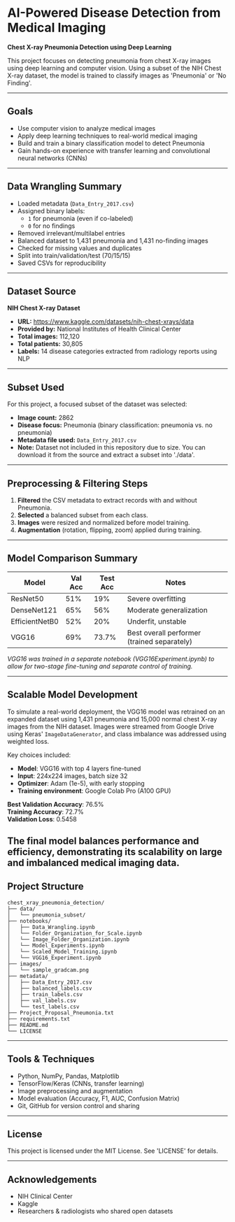 # AI-Powered Disease Detection from Medical Imaging
**Chest X-ray Pneumonia Detection using Deep Learning**

This project focuses on detecting pneumonia from chest X-ray images using deep learning and computer vision. Using a subset of the NIH Chest X-ray dataset, the model is trained to classify images as 'Pneumonia' or 'No Finding'.

---

## Goals

- Use computer vision to analyze medical images
- Apply deep learning techniques to real-world medical imaging
- Build and train a binary classification model to detect Pneumonia
- Gain hands-on experience with transfer learning and convolutional neural networks (CNNs)

---
## Data Wrangling Summary

- Loaded metadata (`Data_Entry_2017.csv`)
- Assigned binary labels:
  - `1` for pneumonia (even if co-labeled)
  - `0` for no findings
- Removed irrelevant/multilabel entries
- Balanced dataset to 1,431 pneumonia and 1,431 no-finding images
- Checked for missing values and duplicates
- Split into train/validation/test (70/15/15)
- Saved CSVs for reproducibility

---

## Dataset Source

**NIH Chest X-ray Dataset**  
- **URL:** https://www.kaggle.com/datasets/nih-chest-xrays/data  
- **Provided by:** National Institutes of Health Clinical Center  
- **Total images:** 112,120  
- **Total patients:** 30,805  
- **Labels:** 14 disease categories extracted from radiology reports using NLP

---

## Subset Used

For this project, a focused subset of the dataset was selected:
- **Image count:** 2862
- **Disease focus:** Pneumonia (binary classification: pneumonia vs. no pneumonia)
- **Metadata file used:** `Data_Entry_2017.csv`
- **Note:** Dataset not included in this repository due to size. You can download it from the source and extract a subset into './data'.

---

## Preprocessing & Filtering Steps

1. **Filtered** the CSV metadata to extract records with and without Pneumonia.
2. **Selected** a balanced subset from each class.
3. **Images** were resized and normalized before model training.
4. **Augmentation** (rotation, flipping, zoom) applied during training.

---

## Model Comparison Summary

| Model         | Val Acc | Test Acc | Notes                                       |
|---------------|---------|----------|---------------------------------------------|
| ResNet50      |  51%    |  19%     | Severe overfitting                          |
| DenseNet121   |  65%    |  56%     | Moderate generalization                     |
| EfficientNetB0|  52%    |  20%     | Underfit, unstable                          |
| VGG16         |  69%    |  73.7%   | Best overall performer (trained separately) |

*VGG16 was trained in a separate notebook (VGG16Experiment.ipynb) to allow for two-stage fine-tuning and separate control of training.*

---

## Scalable Model Development

To simulate a real-world deployment, the VGG16 model was retrained on an expanded dataset using 1,431 pneumonia and 15,000 normal chest X-ray images from the NIH dataset. Images were streamed from Google Drive using Keras' `ImageDataGenerator`, and class imbalance was addressed using weighted loss.

Key choices included:
- **Model**: VGG16 with top 4 layers fine-tuned
- **Input**: 224x224 images, batch size 32
- **Optimizer**: Adam (1e-5), with early stopping
- **Training environment**: Google Colab Pro (A100 GPU)

**Best Validation Accuracy**: 76.5%  
**Training Accuracy**: 72.7%  
**Validation Loss**: 0.5458

The final model balances performance and efficiency, demonstrating its scalability on large and imbalanced medical imaging data.
---

## Project Structure

```text
chest_xray_pneumonia_detection/
├── data/
│   └── pneumonia_subset/
├── notebooks/
│   ├── Data_Wrangling.ipynb
│   └── Folder_Organization_for_Scale.ipynb
│   └── Image_Folder_Organization.ipynb
│   └── Model_Experiments.ipynb
│   └── Scaled_Model_Training.ipynb
│   └── VGG16_Experiment.ipynb
├── images/
│   └── sample_gradcam.png
├── metadata/
│   ├── Data_Entry_2017.csv
│   ├── balanced_labels.csv
│   ├── train_labels.csv
│   ├── val_labels.csv
│   └── test_labels.csv
├── Project_Proposal_Pneumonia.txt
├── requirements.txt
├── README.md
└── LICENSE
```
---

## Tools & Techniques

- Python, NumPy, Pandas, Matplotlib
- TensorFlow/Keras (CNNs, transfer learning)
- Image preprocessing and augmentation
- Model evaluation (Accuracy, F1, AUC, Confusion Matrix)
- Git, GitHub for version control and sharing

---

## License

This project is licensed under the MIT License. See 'LICENSE' for details.

---

## Acknowledgements

- NIH Clinical Center  
- Kaggle  
- Researchers & radiologists who shared open datasets


